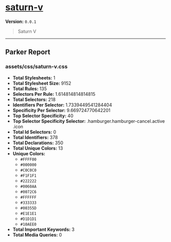# [saturn-v]( https://github.com/marcio/saturn-v )

**Version:** `0.0.1`

> Saturn V

* * *

## Parker Report

### assets/css/saturn-v.css

- **Total Stylesheets:** 1
- **Total Stylesheet Size:** 9152
- **Total Rules:** 135
- **Selectors Per Rule:** 1.614814814814815
- **Total Selectors:** 218
- **Identifiers Per Selector:** 1.7339449541284404
- **Specificity Per Selector:** 9.669724770642201
- **Top Selector Specificity:** 40
- **Top Selector Specificity Selector:** .hamburger.hamburger-cancel.active .icon
- **Total Id Selectors:** 0
- **Total Identifiers:** 378
- **Total Declarations:** 350
- **Total Unique Colors:** 13
- **Unique Colors:**
	- `#FFFF00`
	- `#000000`
	- `#C0C0C0`
	- `#F1F1F1`
	- `#222222`
	- `#0060AA`
	- `#0072C6`
	- `#FFFFFF`
	- `#333333`
	- `#00355D`
	- `#E1E1E1`
	- `#D1D1D1`
	- `#10AEE0`
- **Total Important Keywords:** 3
- **Total Media Queries:** 0
